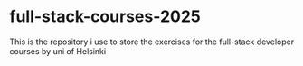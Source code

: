 # full-stack-courses-2025
This is the repository i use to store the exercises for the full-stack developer courses by uni of Helsinki
